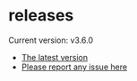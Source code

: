 # releases

Current version: v3.6.0

* [The latest version](https://github.com/inkdropapp/releases/releases/latest)
* [Please report any issue here](https://github.com/inkdropapp/forum)

